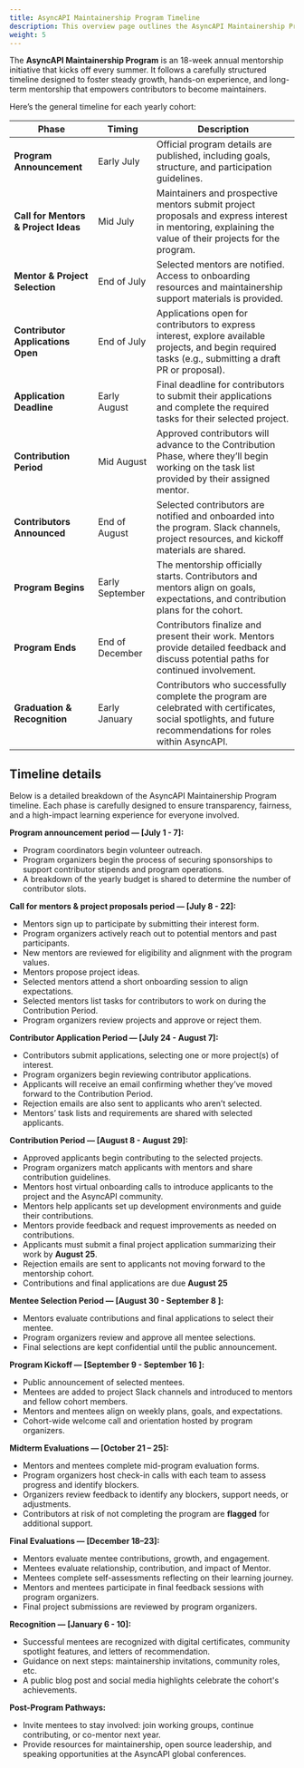 ```yaml
---
title: AsyncAPI Maintainership Program Timeline
description: This overview page outlines the AsyncAPI Maintainership Program Timeline and Schedule
weight: 5
---
```


The **AsyncAPI Maintainership Program** is an 18-week annual mentorship initiative that kicks off every summer. It follows a carefully structured timeline designed to foster steady growth, hands-on experience, and long-term mentorship that empowers contributors to become maintainers.
 
Here’s the general timeline for each yearly cohort:

| **Phase**                            | **Timing**      | **Description**                                                                                                                                               |
| ------------------------------------ | --------------- | ------------------------------------------------------------------------------------------------------------------------------------------------------------- |
| **Program Announcement**             | Early July      | Official program details are published, including goals, structure, and participation guidelines.                                                             |
| **Call for Mentors & Project Ideas** | Mid July        | Maintainers and prospective mentors submit project proposals and express interest in mentoring, explaining the value of their projects for the program.       |
| **Mentor & Project Selection**       | End of July     | Selected mentors are notified. Access to onboarding resources and maintainership support materials is provided.                                               |
| **Contributor Applications Open**    | End of July     | Applications open for contributors to express interest, explore available projects, and begin required tasks (e.g., submitting a draft PR or proposal).       |
| **Application Deadline**             | Early August    | Final deadline for contributors to submit their applications and complete the required tasks for their selected project.                                      |
| **Contribution Period**              | Mid August      | Approved contributors will advance to the Contribution Phase, where they’ll begin working on the task list provided by their assigned mentor.                 |
| **Contributors Announced**           | End of August   | Selected contributors are notified and onboarded into the program. Slack channels, project resources, and kickoff materials are shared.                       |
| **Program Begins**                   | Early September | The mentorship officially starts. Contributors and mentors align on goals, expectations, and contribution plans for the cohort.                               |
| **Program Ends**                     | End of December | Contributors finalize and present their work. Mentors provide detailed feedback and discuss potential paths for continued involvement.                        |
| **Graduation & Recognition**         | Early January   | Contributors who successfully complete the program are celebrated with certificates, social spotlights, and future recommendations for roles within AsyncAPI. |

## Timeline details

Below is a detailed breakdown of the AsyncAPI Maintainership Program timeline. Each phase is carefully designed to ensure transparency, fairness, and a high-impact learning experience for everyone involved.

**Program announcement period — [July 1 - 7]:**

   - Program coordinators begin volunteer outreach.
   - Program organizers begin the process of securing sponsorships to support  contributor stipends and program operations.
   - A breakdown of the yearly budget is shared to determine the number of contributor slots.
   
**Call for mentors & project proposals period — [July 8 - 22]:**

   - Mentors sign up to participate by submitting their interest form.
   - Program organizers actively reach out to potential mentors and past participants.
   - New mentors are reviewed for eligibility and alignment with the program values.
   - Mentors propose project ideas.
   - Selected mentors attend a short onboarding session to align expectations.
   - Selected mentors list tasks for contributors to work on during the Contribution Period.
   - Program organizers review projects and approve or reject them.
 
**Contributor Application Period — [July 24 - August 7]:**

   - Contributors submit applications, selecting one or more project(s) of interest.
   - Program organizers begin reviewing contributor applications.
   - Applicants will receive an email confirming whether they’ve moved forward to the Contribution Period.
   - Rejection emails are also sent to applicants who aren’t selected.
   - Mentors’ task lists and requirements are shared with selected applicants.

**Contribution Period — [August 8 - August 29]:**

   - Approved applicants begin contributing to the selected projects.
   - Program organizers match applicants with mentors and share contribution guidelines.
   - Mentors host virtual onboarding calls to introduce applicants to the project and the AsyncAPI community.
   - Mentors help applicants set up development environments and guide their contributions.
   - Mentors provide feedback and request improvements as needed on contributions.
   - Applicants must submit a final project application summarizing their work by **August 25**.
   - Rejection emails are sent to applicants not moving forward to the mentorship cohort.
   - Contributions and final applications are due **August 25**

**Mentee Selection Period — [August 30 - September 8 ]:**

   - Mentors evaluate contributions and final applications to select their mentee.
   - Program organizers review and approve all mentee selections.
   - Final selections are kept confidential until the public announcement.

**Program Kickoff — [September 9 - September 16 ]:**

   - Public announcement of selected mentees.
   - Mentees are added to project Slack channels and introduced to mentors and fellow cohort members.
   - Mentors and mentees align on weekly plans, goals, and expectations.
   - Cohort-wide welcome call and orientation hosted by program organizers.

**Midterm Evaluations — [October 21 – 25]:**

- Mentors and mentees complete mid-program evaluation forms.
- Program organizers host check-in calls with each team to assess progress and identify blockers.
- Organizers review feedback to identify any blockers, support needs, or adjustments.
- Contributors at risk of not completing the program are **flagged** for additional support.

 **Final Evaluations — [December 18–23]:**

- Mentors evaluate mentee contributions, growth, and engagement.
- Mentees evaluate relationship, contribution, and impact of Mentor.
- Mentees complete self-assessments reflecting on their learning journey.
- Mentors and mentees participate in final feedback sessions with program organizers.
- Final project submissions are reviewed by program organizers.


**Recognition — [January 6 - 10]:**

- Successful mentees are recognized with digital certificates, community spotlight features, and letters of recommendation.
- Guidance on next steps: maintainership invitations, community roles, etc.
- A public blog post and social media highlights celebrate the cohort's achievements.

**Post-Program Pathways:**

- Invite mentees to stay involved: join working groups, continue contributing, or co-mentor next year.
- Provide resources for maintainership, open source leadership, and speaking opportunities at the AsyncAPI global conferences.